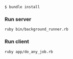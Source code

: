```
$ bundle install
```

### Run server
```
ruby bin/background_runner.rb
```

### Run client
```
ruby app/do_any_job.rb
```
